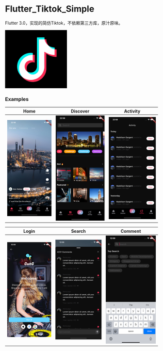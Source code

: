 # Flutter_Tiktok_Simple

Flutter 3.0，实现的简仿Tiktok，不依赖第三方库，原汁原味。

![image](https://github.com/developerjet/Flutter_Tiktok_Simple/blob/main/ScreenShot/Tiktok_logo.png)

 ### Examples
| Home | Discover | Activity |
| -- | -- | -- |
|![image](https://github.com/developerjet/Flutter_Tiktok_Simple/blob/main/ScreenShot/iPhone_01.png)|![image](https://github.com/developerjet/Flutter_Tiktok_Simple/blob/main/ScreenShot/iPhone_02.png)|![image](https://github.com/developerjet/Flutter_Tiktok_Simple/blob/main/ScreenShot/iPhone_03.png)|


| Login | Search | Comment |
| -- | -- | -- |
|![image](https://github.com/developerjet/Flutter_Tiktok_Simple/blob/main/ScreenShot/iPhone_04.png)|![image](https://github.com/developerjet/Flutter_Tiktok_Simple/blob/main/ScreenShot/iPhone_05.png)|![image](https://github.com/developerjet/Flutter_Tiktok_Simple/blob/main/ScreenShot/iPhone_06.png)|


